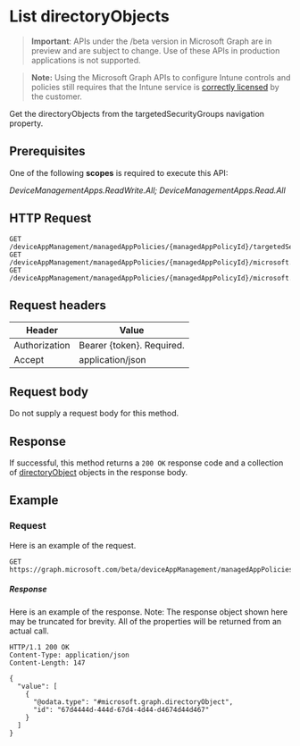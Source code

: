﻿# List directoryObjects

> **Important**: APIs under the /beta version in Microsoft Graph are in preview and are subject to change. Use of these APIs in production applications is not supported.

> **Note:** Using the Microsoft Graph APIs to configure Intune controls and policies still requires that the Intune service is [correctly licensed](https://go.microsoft.com/fwlink/?linkid=839381) by the customer.

Get the directoryObjects from the targetedSecurityGroups navigation property.
## Prerequisites
One of the following **scopes** is required to execute this API:

*DeviceManagementApps.ReadWrite.All; DeviceManagementApps.Read.All*
## HTTP Request
<!-- {
  "blockType": "ignored"
}
-->
```http
GET /deviceAppManagement/managedAppPolicies/{managedAppPolicyId}/targetedSecurityGroups/
GET /deviceAppManagement/managedAppPolicies/{managedAppPolicyId}/microsoft.graph.targetedManagedAppProtection/targetedSecurityGroups/
GET /deviceAppManagement/managedAppPolicies/{managedAppPolicyId}/microsoft.graph.targetedManagedAppConfiguration/targetedSecurityGroups/
```

## Request headers
|Header|Value|
|---|---|
|Authorization|Bearer {token}. Required.|
|Accept|application/json|

## Request body
Do not supply a request body for this method.

## Response
If successful, this method returns a `200 OK` response code and a collection of [directoryObject](../resources/intune_mam_directoryobject.md) objects in the response body.

## Example
### Request
Here is an example of the request.
```http
GET https://graph.microsoft.com/beta/deviceAppManagement/managedAppPolicies/{managedAppPolicyId}/targetedSecurityGroups/
```

##### Response

Here is an example of the response. Note: The response object shown here may be truncated for brevity. All of the properties will be returned from an actual call.
```http
HTTP/1.1 200 OK
Content-Type: application/json
Content-Length: 147

{
  "value": [
    {
      "@odata.type": "#microsoft.graph.directoryObject",
      "id": "67d4444d-444d-67d4-4d44-d4674d44d467"
    }
  ]
}
```



